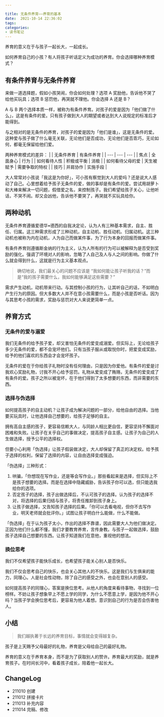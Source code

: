 ```yaml
---

title: 无条件养育——养育的基本
date:  2021-10-14 22:36:02
tags: 
categories: 
- 读书笔记
---
```


养育的意义在于与孩子一起长大，一起成长。

<!--more-->

如何养育自己的小孩？有人将孩子听话定义为成功的养育。你会选择哪种养育模式？

## 有条件养育与无条件养育

来做一道选择题，假如小孩哭闹，你会如何处理？选项 A 奖励他，告诉他不哭了给他买玩具；选项 B 惩罚他，再哭就不理他。你会选择 A 还是 B？

A 与 B 两个选择本质一样，被称为有条件养育。对孩子的爱是因为「他们做了什么」，这是有条件的爱。只有孩子做到大人的期望或者达到大人说规定的标准后才能得到。

与之相对的是无条件的养育，对孩子的爱是因为「他们是谁」，这是无条件的爱。这种爱与孩子做了什么毫无关联，无论他们是否成功，无论他们是否乖巧，无论如何，都毫无保留给他们爱。

两种养育模式的差异：
|  | 无条件养育 | 有条件养育 |
| --- | --- | --- |
| 焦点 | 全面身心 | 行为 |
| 如何看待人性 | 积极或平衡 | 消极 |
| 如何看待父母的爱 | 天生被赋予 | 需要争取的特权 |
| 技巧 | 并肩协作 | 实施手段 |

大人常常对小孩说「我这是为你好」，可小孩有察觉到大人的爱吗？还是说大人感动了自己。心里想着给予孩子无条件的爱，做的事却是有条件的爱。尝试用胡萝卜和大棒来解决一切问题，假借爱之名，来控制孩子。我们希望给孩子关心，让他听话，不哭不闹。却又会凶他，告诉他不要哭了，再哭就不买玩具给你。

## 两种动机

无条件养育遵循爱德华•德西的自我决定论，认为人有三种基本需求，自主、胜任、归属。这三种需求形成了三种动机，自主动机、胜任动机、归属动机。这三种动机也被称为内在动机，人为自己而做某件事，为了行为本身的回报而做某件事。

有条件养育则遵循斯金纳的行为主义，认为人所有的行为可以被解释为是否受到奖励的强化。强调了环境对人的影响，忽略了人自己及人与人之间的影响。你做了什么就会得到什么，这就是行为主义基本观点。

> 确切地说，我们最关心的问题不应该是 “我如何能让孩子听我的话？”而是“我的孩子需要什么，我如何能够满足这些需要？”

需求产生动机，动机带来行动。与其控制小孩的行为，让其听自己的话，不如明白产生行为的原因。但大多数大人并不在意小孩需要什么，而是小孩是否听话。因为与其思考小孩的需求，奖励与惩罚对大人来说更简单一点。

## 养育方式

### 无条件的爱与溺爱

我们无条件的给予孩子爱，却又害怕无条件的爱变成溺爱。但实际上，无论给孩子多少无条件的爱，都不会宠坏他们。只有当孩子服从或取悦你时，把爱变成奖励，给予的他们喜欢的东西会才会宠坏孩子。

无条件的爱在于你给孩子礼物时没有任何理由，只是因为你爱他。有条件的爱是讨我欢心奖励礼物，讨我不开心给予惩罚。礼物从爱变成了贿赂，无条件的爱变成了有条件的爱。孩子之所以被宠坏，在于他们得到了太多想要的东西，而非需要的东西。

### 选择与伪选择

如何提高孩子的自主动机？让孩子成为解决问题的一部分，给他自由的选择。当他要买玩具时，让他选择自己想要的，给孩子足够的自主。

拥有高自主感的孩子，更容易信赖大人，与同龄人相比更自信，更容坚持不懈面对困难和失败。让孩子在关乎自己的事做决定，提高孩子自主感。让孩子为自己的人生做选择，授予公平的选择权。

但要小心利用「伪选择」让孩子假装做决定，大人却保留了真正的决定权。给予孩子选择的权利，保留了选择的内容，让自由选择变成强迫。

「伪选择」三种形式：

1. 哄骗，「你想现在写作业，还是等会写作业。」那些看起来是选择，但实际上不是孩子想要的选择。而是在选择中隐藏威胁，告诉孩子你可以选，但只能选我给你的选项。
2. 否定孩子的选择，孩子出做选择后，不认可孩子的选择。认为孩子的选择不对，将选择的后果归结与孩子，将责任推卸到孩子身上。
3. 让孩子做选择，又告知孩子选择的后果。「你可以去看电视，但你不去写作业，明天老师就会批评你。」试图让孩子明白什么能做，什么不能做。

「伪选择」在于认为孩子太小，作出的选择不靠谱，因此需要大人为他们做决定。正因为他们什么都不懂，我们才要教育养育，言传身教。与孩子一起做选择，鼓励孩子选择自己想要的东西。让孩子知道我们在意他，重视他的想法。

### 换位思考

我们不仅希望孩子能快乐成长，也希望孩子能关心别人是否快乐。

我们不仅会思考自己的快乐，也会关心其他人的不快乐。这是我们与生俱来的能力，同理心。人是社会性动物，除了自己的感受之外，也会在意别人的感受。

如何提高孩子的同理心，答案是换位思考。从他人的角度来看待事物，寻找到一位榜样。不妨让孩子想象早上不愿上学的同学，为什么不愿意上学，是因为他不开心吗？当孩子学会换位思考后，更容易为他人着想。意识到自己的行为是否会伤害他人。

## 小结

> 我们越执著于长远的养育目标，事情就会变得越复杂。

孩子是上天赐予父母最好的礼物，养育是父母给自己的最好礼物。

养育的意义在于养育本身，而不是为了获取别人的赞许。养育最大的奖励，就是养育孩子。在时间长河中，看着孩子成长，陪着他一起长大。

## ChangeLog

- 211010 创建
- 211012 拼接卡片
- 211013 补充内容
- 211014 完稿、修改
